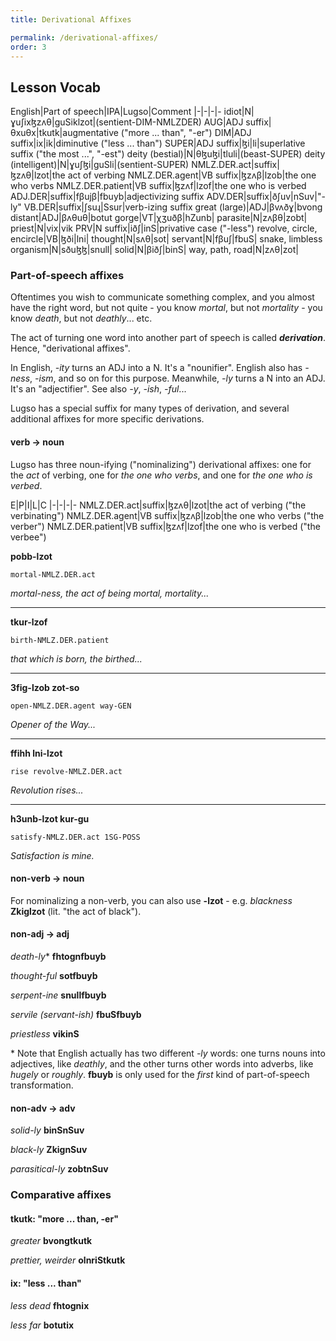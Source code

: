 ```yaml
---
title: Derivational Affixes

permalink: /derivational-affixes/
order: 3
---
```


## Lesson Vocab

English|Part of speech|IPA|Lugso|Comment
|-|-|-|-
idiot|N|ɣuʃixɮzʌθ|guSiklzot|(sentient-DIM-NMLZDER)
AUG|ADJ suffix|θxuθx|tkutk|augmentative ("more ... than", "-er")
DIM|ADJ suffix|ix|ik|diminutive ("less ... than")
SUPER|ADJ suffix|ɮi|li|superlative suffix ("the most ...", "-est")
deity (bestial)|N|θɮuɮi|tluli|(beast-SUPER)
deity (intelligent)|N|ɣuʃɮi|guSli|(sentient-SUPER)
NMLZ.DER.act|suffix|ɮzʌθ|lzot|the act of verbing
NMLZ.DER.agent|VB suffix|ɮzʌβ|lzob|the one who verbs
NMLZ.DER.patient|VB suffix|ɮzʌf|lzof|the one who is verbed
ADJ.DER|suffix|fβujβ|fbuyb|adjectivizing suffix
ADV.DER|suffix|ðʃuv|nSuv|"-ly"
VB.DER|suffix|ʃsuɻ|Ssur|verb-izing suffix
great (large)|ADJ|βvʌðɣ|bvong
distant|ADJ|βʌθuθ|botut
gorge|VT|χʒuðβ|hZunb|
parasite|N|zʌβθ|zobt|
priest|N|vix|vik
PRV|N suffix|iðʃ|inS|privative case ("-less")
revolve, circle, encircle|VB|ɮði|lni|
thought|N|sʌθ|sot|
servant|N|fβuʃ|fbuS|
snake, limbless organism|N|sðuɮɮ|snull|
solid|N|βiðʃ|binS|
way, path, road|N|zʌθ|zot|

### Part-of-speech affixes

Oftentimes you wish to communicate something complex, and you almost have the right word, but not quite - you know _mortal_, but not _mortality_ - you know _death_, but not _deathly_... etc.

The act of turning one word into another part of speech is called _**derivation**_. Hence, "derivational affixes".

In English, _-ity_ turns an ADJ into a N. It's a "nounifier". English also has _-ness_, _-ism_, and so on for this purpose. Meanwhile, _-ly_ turns a N into an ADJ. It's an "adjectifier". See also _-y_, _-ish_, _-ful_...

Lugso has a special suffix for many types of derivation, and several additional affixes for more specific derivations.

#### verb -> noun

Lugso has three noun-ifying ("nominalizing") derivational affixes: one for the _act_ of verbing, one for _the one who verbs_, and one for _the one who is verbed_.

E|P|I|L|C
|-|-|-|-
NMLZ.DER.act|suffix|ɮzʌθ|lzot|the act of verbing ("the verbinating")
NMLZ.DER.agent|VB suffix|ɮzʌβ|lzob|the one who verbs ("the verber")
NMLZ.DER.patient|VB suffix|ɮzʌf|lzof|the one who is verbed ("the verbee")

**pobb-lzot**

`mortal-NMLZ.DER.act`

_mortal-ness, the act of being mortal, mortality..._

---

**tkur-lzof**

`birth-NMLZ.DER.patient`

_that which is born, the birthed..._

---

**3fig-lzob zot-so**

`open-NMLZ.DER.agent way-GEN`

_Opener of the Way..._

---

**ffihh lni-lzot**

`rise revolve-NMLZ.DER.act`

_Revolution rises..._

---

**h3unb-lzot kur-gu**

`satisfy-NMLZ.DER.act 1SG-POSS`

_Satisfaction is mine._

#### non-verb -> noun

For nominalizing a non-verb, you can also use **-lzot** - e.g. _blackness_ **Zkiglzot** (lit. "the act of black").

#### non-adj -> adj

_death-ly_* **fhtognfbuyb**

_thought-ful_ **sotfbuyb**

_serpent-ine_ **snullfbuyb**

_servile (servant-ish)_ **fbuSfbuyb**

_priestless_ **vikinS**

\* Note that English actually has two different _-ly_ words: one turns nouns into adjectives, like _deathly_, and the other turns other words into adverbs, like _hugely_ or _roughly_. **fbuyb** is only used for the _first_ kind of part-of-speech transformation.

#### non-adv -> adv

_solid-ly_  **binSnSuv**

_black-ly_ **ZkignSuv**

_parasitical-ly_ **zobtnSuv**

### Comparative affixes

#### tkutk: "more ... than, -er"

_greater_ **bvongtkutk**

_prettier, weirder_ **olnriStkutk**

#### ix: "less ... than"

_less dead_ **fhtognix**

_less far_ **botutix**
